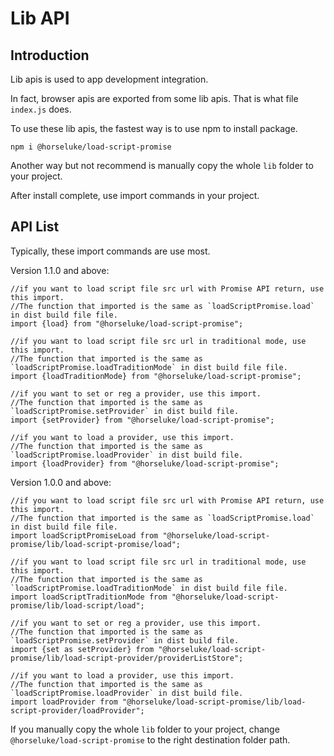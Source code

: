 # Lib API

## Introduction

Lib apis is used to app development integration.

In fact, browser apis are exported from some lib apis. That is what file `index.js` does.

To use these lib apis, the fastest way is to use npm to install package.

```
npm i @horseluke/load-script-promise
```

Another way but not recommend is manually copy the whole `lib` folder to your project.

After install complete, use import commands in your project.

## API List

Typically, these import commands are use most.

Version 1.1.0 and above:

```
//if you want to load script file src url with Promise API return, use this import.
//The function that imported is the same as `loadScriptPromise.load` in dist build file file.
import {load} from "@horseluke/load-script-promise";

//if you want to load script file src url in traditional mode, use this import.
//The function that imported is the same as `loadScriptPromise.loadTraditionMode` in dist build file file.
import {loadTraditionMode} from "@horseluke/load-script-promise";

//if you want to set or reg a provider, use this import.
//The function that imported is the same as `loadScriptPromise.setProvider` in dist build file.
import {setProvider} from "@horseluke/load-script-promise";

//if you want to load a provider, use this import.
//The function that imported is the same as `loadScriptPromise.loadProvider` in dist build file.
import {loadProvider} from "@horseluke/load-script-promise";

```


Version 1.0.0 and above:

```
//if you want to load script file src url with Promise API return, use this import.
//The function that imported is the same as `loadScriptPromise.load` in dist build file file.
import loadScriptPromiseLoad from "@horseluke/load-script-promise/lib/load-script-promise/load";

//if you want to load script file src url in traditional mode, use this import.
//The function that imported is the same as `loadScriptPromise.loadTraditionMode` in dist build file file.
import loadScriptTraditionMode from "@horseluke/load-script-promise/lib/load-script/load";

//if you want to set or reg a provider, use this import.
//The function that imported is the same as `loadScriptPromise.setProvider` in dist build file.
import {set as setProvider} from "@horseluke/load-script-promise/lib/load-script-provider/providerListStore";

//if you want to load a provider, use this import.
//The function that imported is the same as `loadScriptPromise.loadProvider` in dist build file.
import loadProvider from "@horseluke/load-script-promise/lib/load-script-provider/loadProvider";

```

If you manually copy the whole `lib` folder to your project, change `@horseluke/load-script-promise` to the right destination folder path.
